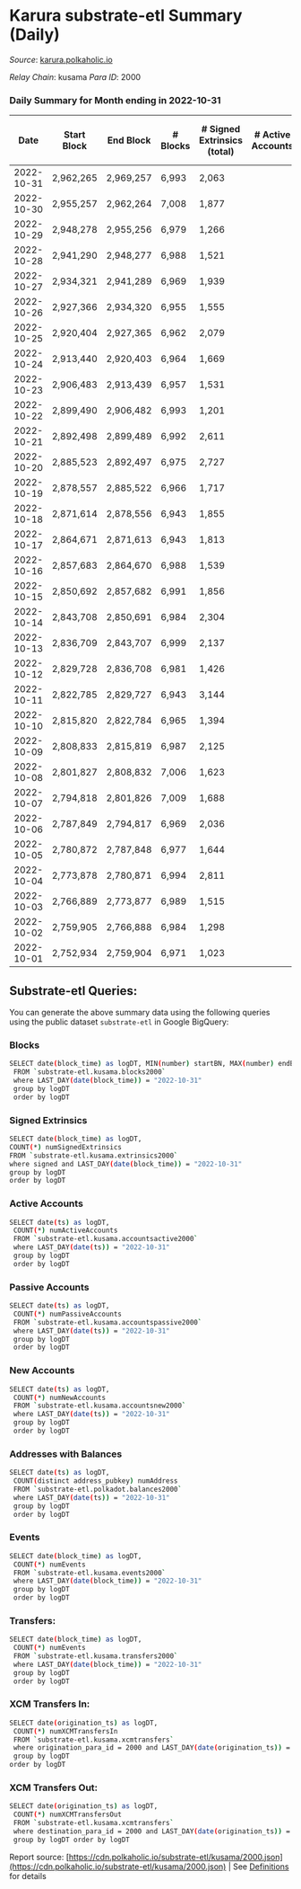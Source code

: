 # Karura substrate-etl Summary (Daily)

_Source_: [karura.polkaholic.io](https://karura.polkaholic.io)

*Relay Chain*: kusama
*Para ID*: 2000



### Daily Summary for Month ending in 2022-10-31


| Date | Start Block | End Block | # Blocks | # Signed Extrinsics (total) | # Active Accounts | # Passive | # New | # Addresses with Balances | # Events | # Transfers | # XCM Transfers In | # XCM Transfers Out | Issues | 
| ---- | ----------- | --------- | -------- | --------------------------- | ----------------- | --------- | ----- | ------------------------- | -------- | ----------- | ------------------ | ------------------- | ------ |
| 2022-10-31 | 2,962,265 | 2,969,257 | 6,993 | 2,063 |  |  |  | 92,737 | 80,392 | 6,069 ($667,046.00) | 160 ($67,302.44) | 137 ($52,938.95) |  |
| 2022-10-30 | 2,955,257 | 2,962,264 | 7,008 | 1,877 |  |  |  | 92,710 | 77,966 | 5,808 ($323,871.27) | 62 ($32,529.20) | 76 ($41,398.81) |  |
| 2022-10-29 | 2,948,278 | 2,955,256 | 6,979 | 1,266 |  |  |  |  | 73,277 | 5,337 ($331,452.35) | 63 ($18,676.21) | 79 ($20,914.76) |  |
| 2022-10-28 | 2,941,290 | 2,948,277 | 6,988 | 1,521 |  |  |  | 92,683 | 75,327 | 5,583 ($268,961.32) | 81 ($25,243.15) | 76 ($19,897.06) |  |
| 2022-10-27 | 2,934,321 | 2,941,289 | 6,969 | 1,939 |  |  |  | 92,675 | 78,654 | 5,948 ($738,483.91) | 93 ($52,135.22) | 117 ($75,640.98) |  |
| 2022-10-26 | 2,927,366 | 2,934,320 | 6,955 | 1,555 |  |  |  |  | 76,159 | 5,648 ($558,747.91) | 130 ($95,066.62) | 169 ($62,634.50) |  |
| 2022-10-25 | 2,920,404 | 2,927,365 | 6,962 | 2,079 |  |  |  | 92,638 | 80,958 | 6,392 ($453,890.51) | 117 ($40,795.51) | 148 ($80,572.57) |  |
| 2022-10-24 | 2,913,440 | 2,920,403 | 6,964 | 1,669 |  |  |  | 92,617 | 76,652 | 5,762 ($209,702.73) | 102 ($27,586.85) | 132 ($46,020.49) |  |
| 2022-10-23 | 2,906,483 | 2,913,439 | 6,957 | 1,531 |  |  |  | 92,598 | 75,674 | 5,636 ($293,403.66) | 86 ($24,334.96) | 112 ($43,224.40) |  |
| 2022-10-22 | 2,899,490 | 2,906,482 | 6,993 | 1,201 |  |  |  | 92,581 | 72,929 | 5,217 ($167,557.61) | 75 ($60,947.80) | 89 ($48,865.10) |  |
| 2022-10-21 | 2,892,498 | 2,899,489 | 6,992 | 2,611 |  |  |  |  | 85,470 | 6,815 ($1,032,622.78) | 107 ($65,995.44) | 151 ($102,334.12) |  |
| 2022-10-20 | 2,885,523 | 2,892,497 | 6,975 | 2,727 |  |  |  |  | 85,405 | 6,754 ($876,231.85) | 123 ($75,041.43) | 166 ($102,492.01) |  |
| 2022-10-19 | 2,878,557 | 2,885,522 | 6,966 | 1,717 |  |  |  | 92,522 | 78,295 | 6,191 ($404,890.66) | 72 ($34,628.00) | 106 ($42,629.02) |  |
| 2022-10-18 | 2,871,614 | 2,878,556 | 6,943 | 1,855 |  |  |  | 92,502 | 79,397 | 6,255 ($525,931.22) | 110 ($67,510.73) | 133 ($75,377.34) |  |
| 2022-10-17 | 2,864,671 | 2,871,613 | 6,943 | 1,813 |  |  |  | 92,470 | 78,179 | 5,868 ($290,834.34) | 117 ($45,737.69) | 175 ($59,435.11) |  |
| 2022-10-16 | 2,857,683 | 2,864,670 | 6,988 | 1,539 |  |  |  | 92,451 | 77,034 | 5,827 ($315,090.37) | 128 ($67,677.18) | 179 ($87,983.85) |  |
| 2022-10-15 | 2,850,692 | 2,857,682 | 6,991 | 1,856 |  |  |  |  | 80,674 | 6,290 ($457,542.95) | 170 ($72,336.65) | 238 ($96,755.52) |  |
| 2022-10-14 | 2,843,708 | 2,850,691 | 6,984 | 2,304 |  |  |  |  | 84,504 | 6,884 ($803,686.75) | 142 ($64,941.36) | 247 ($104,770.31) |  |
| 2022-10-13 | 2,836,709 | 2,843,707 | 6,999 | 2,137 |  |  |  | 92,396 | 83,004 | 6,609 ($599,414.00) | 179 ($75,809.91) | 209 ($98,949.15) |  |
| 2022-10-12 | 2,829,728 | 2,836,708 | 6,981 | 1,426 |  |  |  | 92,376 | 74,447 | 5,341 ($327,310.13) | 80 ($33,630.92) | 95 ($66,417.04) |  |
| 2022-10-11 | 2,822,785 | 2,829,727 | 6,943 | 3,144 |  |  |  | 92,336 | 87,553 | 5,656 ($665,176.19) | 82 ($34,211.89) | 78 ($56,700.20) |  |
| 2022-10-10 | 2,815,820 | 2,822,784 | 6,965 | 1,394 |  |  |  | 92,319 | 73,911 | 5,237 ($377,199.95) | 119 ($290,011.43) | 101 ($335,826.38) |  |
| 2022-10-09 | 2,808,833 | 2,815,819 | 6,987 | 2,125 |  |  |  | 92,287 | 77,817 | 5,375 ($418,980.54) | 49 ($19,469.65) | 70 ($16,970.68) |  |
| 2022-10-08 | 2,801,827 | 2,808,832 | 7,006 | 1,623 |  |  |  | 92,263 | 77,047 | 5,842 ($2,359,439.68) | 75 ($61,655.08) | 88 ($59,064.31) |  |
| 2022-10-07 | 2,794,818 | 2,801,826 | 7,009 | 1,688 |  |  |  | 92,223 | 77,032 | 5,793 ($501,814.81) | 61 ($5,252.87) | 88 ($34,091.57) |  |
| 2022-10-06 | 2,787,849 | 2,794,817 | 6,969 | 2,036 |  |  |  | 92,194 | 77,900 | 5,552 ($383,940.79) | 78 ($19,127.29) | 114 ($57,291.98) |  |
| 2022-10-05 | 2,780,872 | 2,787,848 | 6,977 | 1,644 |  |  |  | 92,147 | 77,364 | 5,997 ($632,690.97) | 83 ($141,525.97) | 109 ($226,421.91) |  |
| 2022-10-04 | 2,773,878 | 2,780,871 | 6,994 | 2,811 |  |  |  | 92,089 | 86,377 | 6,818 ($849,112.26) | 160 ($204,274.31) | 161 ($276,799.51) |  |
| 2022-10-03 | 2,766,889 | 2,773,877 | 6,989 | 1,515 |  |  |  |  | 75,896 | 5,777 ($10,587,901.41) | 65 ($18,467.81) | 108 ($77,708.63) |  |
| 2022-10-02 | 2,759,905 | 2,766,888 | 6,984 | 1,298 |  |  |  |  | 73,909 | 5,496 ($131,770.32) | 86 ($25,533.84) | 83 ($28,984.15) |  |
| 2022-10-01 | 2,752,934 | 2,759,904 | 6,971 | 1,023 |  |  |  |  | 70,595 | 5,004 ($517,963.38) | 34 ($128,064.29) | 39 ($197,380.57) |  |

## Substrate-etl Queries:
You can generate the above summary data using the following queries using the public dataset `substrate-etl` in Google BigQuery:

### Blocks
```bash
SELECT date(block_time) as logDT, MIN(number) startBN, MAX(number) endBN, COUNT(*) numBlocks 
 FROM `substrate-etl.kusama.blocks2000`  
 where LAST_DAY(date(block_time)) = "2022-10-31" 
 group by logDT 
 order by logDT
```

### Signed Extrinsics
```bash
SELECT date(block_time) as logDT, 
COUNT(*) numSignedExtrinsics 
FROM `substrate-etl.kusama.extrinsics2000`  
where signed and LAST_DAY(date(block_time)) = "2022-10-31" 
group by logDT 
order by logDT
```

### Active Accounts
```bash
SELECT date(ts) as logDT, 
 COUNT(*) numActiveAccounts 
 FROM `substrate-etl.kusama.accountsactive2000` 
 where LAST_DAY(date(ts)) = "2022-10-31" 
 group by logDT 
 order by logDT
```

### Passive Accounts
```bash
SELECT date(ts) as logDT, 
 COUNT(*) numPassiveAccounts 
 FROM `substrate-etl.kusama.accountspassive2000` 
 where LAST_DAY(date(ts)) = "2022-10-31" 
 group by logDT 
 order by logDT
```

### New Accounts
```bash
SELECT date(ts) as logDT, 
 COUNT(*) numNewAccounts 
 FROM `substrate-etl.kusama.accountsnew2000` 
 where LAST_DAY(date(ts)) = "2022-10-31" 
 group by logDT
 order by logDT
```

### Addresses with Balances
```bash
SELECT date(ts) as logDT,
 COUNT(distinct address_pubkey) numAddress 
 FROM `substrate-etl.polkadot.balances2000` 
 where LAST_DAY(date(ts)) = "2022-10-31" 
 group by logDT 
 order by logDT
```

### Events
```bash
SELECT date(block_time) as logDT, 
 COUNT(*) numEvents 
 FROM `substrate-etl.kusama.events2000` 
 where LAST_DAY(date(block_time)) = "2022-10-31" 
 group by logDT 
 order by logDT
```

### Transfers:
```bash
SELECT date(block_time) as logDT, 
 COUNT(*) numEvents 
 FROM `substrate-etl.kusama.transfers2000` 
 where LAST_DAY(date(block_time)) = "2022-10-31" 
 group by logDT 
 order by logDT
```

### XCM Transfers In:
```bash
SELECT date(origination_ts) as logDT, 
 COUNT(*) numXCMTransfersIn 
 FROM `substrate-etl.kusama.xcmtransfers` 
 where origination_para_id = 2000 and LAST_DAY(date(origination_ts)) = "2022-10-31" 
 group by logDT 
order by logDT
```

### XCM Transfers Out:
```bash
SELECT date(origination_ts) as logDT, 
 COUNT(*) numXCMTransfersOut 
 FROM `substrate-etl.kusama.xcmtransfers` 
 where destination_para_id = 2000 and LAST_DAY(date(origination_ts)) = "2022-10-31" 
 group by logDT order by logDT
```


Report source: [https://cdn.polkaholic.io/substrate-etl/kusama/2000.json](https://cdn.polkaholic.io/substrate-etl/kusama/2000.json) | See [Definitions](/DEFINITIONS.md) for details
